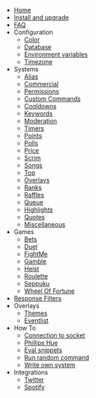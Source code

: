 * [Home](/_archive/10.5.x/)
* [Install and upgrade](/_archive/10.5.x/install-and-upgrade.md)
* [FAQ](/_archive/10.5.x/faq.md)
* Configuration
  * [Color](/_archive/10.5.x/configuration/color.md)
  * [Database](/_archive/10.5.x/configuration/database.md)
  * [Environment variables](/_archive/10.5.x/configuration/env.md)
  * [Timezone](/_archive/10.5.x/configuration/timezone.md)
* Systems
  * [Alias](/_archive/10.5.x/commands/alias.md)
  * [Commercial](/_archive/10.5.x/commands/commercial.md)
  * [Permissions](/_archive/10.5.x/commands/permissions.md)
  * [Custom Commands](/_archive/10.5.x/commands/custom-commands.md)
  * [Cooldowns](/_archive/10.5.x/commands/cooldowns.md)
  * [Keywords](/_archive/10.5.x/commands/keywords.md)
  * [Moderation](/_archive/10.5.x/commands/moderation.md)
  * [Timers](/_archive/10.5.x/commands/timers.md)
  * [Points](/_archive/10.5.x/commands/points.md)
  * [Polls](/_archive/10.5.x/commands/polls.md)
  * [Price](/_archive/10.5.x/commands/price.md)
  * [Scrim](/_archive/10.5.x/commands/scrim.md)
  * [Songs](/_archive/10.5.x/commands/songs.md)
  * [Top](/_archive/10.5.x/commands/top.md)
  * [Overlays](/_archive/10.5.x/commands/overlays.md)
  * [Ranks](/_archive/10.5.x/commands/ranks.md)
  * [Raffles](/_archive/10.5.x/commands/raffles.md)
  * [Queue](/_archive/10.5.x/commands/queue.md)
  * [Highlights](/_archive/10.5.x/commands/highlights.md)
  * [Quotes](/_archive/10.5.x/commands/quotes.md)
  * [Miscellaneous](/_archive/10.5.x/commands/miscellaneous.md)
* Games
  * [Bets](/_archive/10.5.x/games/bets.md)
  * [Duel](/_archive/10.5.x/games/duel.md)
  * [FightMe](/_archive/10.5.x/games/fightme.md)
  * [Gamble](/_archive/10.5.x/games/gamble.md)
  * [Heist](/_archive/10.5.x/games/heist.md)
  * [Roulette](/_archive/10.5.x/games/roulette.md)
  * [Seppuku](/_archive/10.5.x/games/seppuku.md)
  * [Wheel Of Fortune](/_archive/10.5.x/games/wheelOfFortune.md)
* [Response Filters](/_archive/10.5.x/filters/all.md)
* Overlays
  * [Themes](/_archive/10.5.x/overlays/themes.md)
  * [Eventlist](/_archive/10.5.x/overlays/eventlist.md)
* How To
  * [Connection to socket](/_archive/10.5.x/howto/connection-to-socket.md)
  * [Phillips Hue](/_archive/10.5.x/howto/phillipshue.md)
  * [Eval snippets](/_archive/10.5.x/howto/eval.md)
  * [Run random command](/_archive/10.5.x/howto/run-random-command.md)
  * [Write own system](/_archive/10.5.x/howto/write-own-system.md)
* Integrations
  * [Twitter](/_archive/10.5.x/integrations/twitter.md)
  * [Spotify](/_archive/10.5.x/integrations/spotify.md)